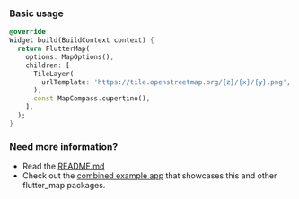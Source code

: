 ### Basic usage

```dart
@override
Widget build(BuildContext context) {
  return FlutterMap(
    options: MapOptions(),
    children: [
      TileLayer(
        urlTemplate: 'https://tile.openstreetmap.org/{z}/{x}/{y}.png',
      ),
      const MapCompass.cupertino(),
    ],
  );
}
```

### Need more information?

- Read
  the [README.md](https://github.com/josxha/flutter_map_plugins/blob/main/flutter_map_compass/README.md)
- Check out
  the [combined example app](https://github.com/josxha/flutter_map_plugins/tree/main/example)
  that showcases this and other flutter_map
  packages.